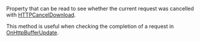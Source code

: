 ﻿Property that can be read to see whether the current request was cancelled with [HTTPCancelDownload](vfps://Topic/wwHTTP%3A%3AHTTPCanceldownload). 

This method is useful when checking the completion of a request in [OnHttpBufferUpdate](vfps://Topic/wwHTTP%3A%3Aonhttpbufferupdate).